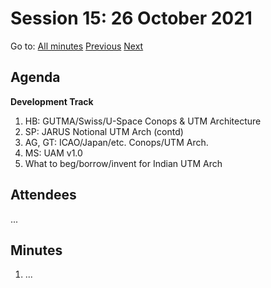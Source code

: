 # Session 15: 26 October 2021

Go to: [All minutes](../index.md) [Previous](./mom-2210.md) [Next](mom-2910.md)

## Agenda

**Development Track**

1. HB: GUTMA/Swiss/U-Space Conops & UTM Architecture
2. SP: JARUS Notional UTM Arch (contd)
3. AG, GT: ICAO/Japan/etc. Conops/UTM Arch.
4. MS: UAM v1.0
5. What to beg/borrow/invent for Indian UTM Arch

## Attendees

...

## Minutes

1. ...

